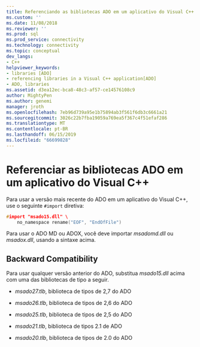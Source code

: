 ```yaml
---
title: Referenciando as bibliotecas ADO em um aplicativo do Visual C++ | Microsoft Docs
ms.custom: ''
ms.date: 11/08/2018
ms.reviewer: ''
ms.prod: sql
ms.prod_service: connectivity
ms.technology: connectivity
ms.topic: conceptual
dev_langs:
- C++
helpviewer_keywords:
- libraries [ADO]
- referencing libraries in a Visual C++ application[ADO]
- ADO, libraries
ms.assetid: d3ea12ec-bca8-48c3-af57-ce14576108c9
author: MightyPen
ms.author: genemi
manager: jroth
ms.openlocfilehash: 7eb96d739a95e1b75894ab3f561f6db3c6661a21
ms.sourcegitcommit: 3026c22b7fba19059a769ea5f367c4f51efaf286
ms.translationtype: MT
ms.contentlocale: pt-BR
ms.lasthandoff: 06/15/2019
ms.locfileid: "66699828"
---
```

# <a name="referencing-the-ado-libraries-in-a-visual-c-application"></a>Referenciar as bibliotecas ADO em um aplicativo do Visual C++
Para usar a versão mais recente do ADO em um aplicativo do Visual C++, use o seguinte `#import` diretiva:  
  
```cpp
#import "msado15.dll" \  
    no_namespace rename("EOF", "EndOfFile")  
```  
  
 Para usar o ADO MD ou ADOX, você deve importar *msadomd.dll* ou *msadox.dll*, usando a sintaxe acima.  
  
## <a name="backward-compatibility"></a>Backward Compatibility  
 Para usar qualquer versão anterior do ADO, substitua *msado15.dll* acima com uma das bibliotecas de tipo a seguir.  
  
-   *msado27.tlb*, biblioteca de tipos de 2,7 do ADO  
  
-   *msado26.tlb*, biblioteca de tipos de 2,6 do ADO  
  
-   *msado25.tlb*, biblioteca de tipos de 2,5 do ADO  
  
-   *msado21.tlb*, biblioteca de tipos 2.1 de ADO  
  
-   *msado20.tlb*, biblioteca de tipos de 2.0 do ADO
